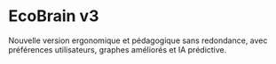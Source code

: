 # EcoBrain v3

Nouvelle version ergonomique et pédagogique sans redondance, avec préférences utilisateurs, graphes améliorés et IA prédictive.
